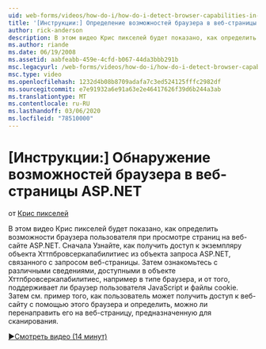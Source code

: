 ```yaml
---
uid: web-forms/videos/how-do-i/how-do-i-detect-browser-capabilities-in-aspnet-web-pages
title: '[Инструкции:] Определение возможностей браузера в веб-страницы ASP.NET | Документация Майкрософт'
author: rick-anderson
description: В этом видео Крис пикселей будет показано, как определить возможности браузера пользователя при просмотре страниц на веб-сайте ASP.NET. Во первых, Узнайте, как разacc...
ms.author: riande
ms.date: 06/19/2008
ms.assetid: aabfeabb-459e-4cfd-b067-44da3bbb291b
msc.legacyurl: /web-forms/videos/how-do-i/how-do-i-detect-browser-capabilities-in-aspnet-web-pages
msc.type: video
ms.openlocfilehash: 1232d4b08b8709adafa7c3ed524125fffc2982df
ms.sourcegitcommit: e7e91932a6e91a63e2e46417626f39d6b244a3ab
ms.translationtype: MT
ms.contentlocale: ru-RU
ms.lasthandoff: 03/06/2020
ms.locfileid: "78510000"
---
```

# <a name="how-do-i-detect-browser-capabilities-in-aspnet-web-pages"></a>[Инструкции:] Обнаружение возможностей браузера в веб-страницы ASP.NET

от [Крис пикселей](https://twitter.com/chrispels)

В этом видео Крис пикселей будет показано, как определить возможности браузера пользователя при просмотре страниц на веб-сайте ASP.NET. Сначала Узнайте, как получить доступ к экземпляру объекта Хттпбровсеркапабилитиес из объекта запроса ASP.NET, связанного с запросом веб-страницы. Затем ознакомьтесь с различными сведениями, доступными в объекте Хттпбровсеркапабилитиес, например в типе браузера, и от того, поддерживает ли браузер пользователя JavaScript и файлы cookie. Затем см. пример того, как пользователь может получить доступ к веб-сайту с помощью этого браузера и определить, можно ли перенаправить его на веб-страницу, предназначенную для сканирования.

[&#9654;Смотреть видео (14 минут)](https://channel9.msdn.com/Blogs/ASP-NET-Site-Videos/how-do-i-detect-browser-capabilities-in-aspnet-web-pages)

